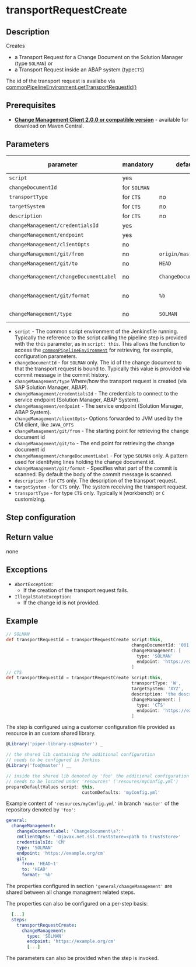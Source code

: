 # transportRequestCreate

## Description

Creates

* a Transport Request for a Change Document on the Solution Manager (type `SOLMAN`) or
* a Transport Request inside an ABAP system (type`CTS`)

The id of the transport request is availabe via [commonPipelineEnvironment.getTransportRequestId()](commonPipelineEnvironment.md)

## Prerequisites

* **[Change Management Client 2.0.0 or compatible version](http://central.maven.org/maven2/com/sap/devops/cmclient/dist.cli/)** - available for download on Maven Central.

## Parameters

| parameter        | mandatory | default                                                | possible values    |
| -----------------|-----------|--------------------------------------------------------|--------------------|
| `script`        | yes       |                                                    |                    |
| `changeDocumentId`        | for `SOLMAN`      |                                                    |                    |
| `transportType`  | for `CTS`  | no                                                    |                    |
| `targetSystem`   | for `CTS`  | no                                                    |                    |
| `description`    | for `CTS`  | no                                                    |                    |
| `changeManagement/credentialsId`  | yes       |                                                    |                    |
| `changeManagement/endpoint`        | yes       |                                                    |                    |
| `changeManagement/clientOpts`     | no       |                                                     |                     |
| `changeManagement/git/from`         | no        | `origin/master`                                        |                    |
| `changeManagement/git/to`           | no        | `HEAD`                                                 |                    |
| `changeManagement/changeDocumentLabel`        | no        | `ChangeDocument\s?:`                                   | regex pattern      |
| `changeManagement/git/format`        | no        | `%b`                                                   | see `git log --help` |
| `changeManagement/type`           | no        | `SOLMAN`                                               | `SOLMAN`, `CTS`    |

* `script` - The common script environment of the Jenkinsfile running. Typically the reference to the script calling the pipeline step is provided with the `this` parameter, as in `script: this`. This allows the function to access the [`commonPipelineEnvironment`](commonPipelineEnvironment.md) for retrieving, for example, configuration parameters.
* `changeDocumentId` - for `SOLMAN` only. The id of the change document to that the transport request is bound to. Typically this value is provided via commit message in the commit history.
* `changeManagement/type` Where/how the transport request is created (via SAP Solution Manager, ABAP).
* `changeManagement/credentialsId` - The credentials to connect to the service endpoint (Solution Manager, ABAP System).
* `changeManagement/endpoint` - The service endpoint (Solution Manager, ABAP System).
* `changeManagement/clientOpts`- Options forwarded to JVM used by the CM client, like `JAVA_OPTS`
* `changeManagement/git/from` - The starting point for retrieving the change document id
* `changeManagement/git/to` - The end point for retrieving the change document id
* `changeManagement/changeDocumentLabel` - For type `SOLMAN` only. A pattern used for identifying lines holding the change document id.
* `changeManagement/git/format` - Specifies what part of the commit is scanned. By default the body of the commit message is scanned.
* `description` - for `CTS` only. The description of the transport request.
* `targetSystem` - for `CTS` only. The system receiving the transport request.
* `transportType` - for type `CTS` only. Typically `W` (workbench) or `C` customizing.

## Step configuration


## Return value

none

## Exceptions

* `AbortException`:
  * If the creation of the transport request fails.
* `IllegalStateException`:
  * If the change id is not provided.

## Example

```groovy
// SOLMAN
def transportRequestId = transportRequestCreate script:this,
                                                changeDocumentId: '001,'
                                                changeManagement: [
                                                  type: 'SOLMAN'
                                                  endpoint: 'https://example.org/cm'
                                                ]
// CTS
def transportRequestId = transportRequestCreate script:this,
                                                transportType: 'W',
                                                targetSystem: 'XYZ',
                                                description: 'the description',
                                                changeManagement: [
                                                  type: 'CTS'
                                                  endpoint: 'https://example.org/cm'
                                                ]
```

The step is configured using a customer configuration file provided as
resource in an custom shared library.

```groovy
@Library('piper-library-os@master') _

// the shared lib containing the additional configuration
// needs to be configured in Jenkins
@Library('foo@master') __

// inside the shared lib denoted by 'foo' the additional configuration file
// needs to be located under 'resources' ('resoures/myConfig.yml')
prepareDefaultValues script: this,
                             customDefaults: 'myConfig.yml'
```

Example content of `'resources/myConfig.yml'` in branch `'master'` of the repository denoted by
`'foo'`:

```yaml
general:
  changeManagement:
    changeDocumentLabel: 'ChangeDocument\s?:'
    cmClientOpts: '-Djavax.net.ssl.trustStore=<path to truststore>'
    credentialsId: 'CM'
    type: 'SOLMAN'
    endpoint: 'https://example.org/cm'
    git:
      from: 'HEAD~1'
      to: 'HEAD'
      format: '%b'
```

The properties configured in section `'general/changeManagement'` are shared between
all change managment related steps.

The properties can also be configured on a per-step basis:

```yaml
  [...]
  steps:
    transportRequestCreate:
      changeManagement:
        type: 'SOLMAN'
        endpoint: 'https://example.org/cm'
        [...]
```

The parameters can also be provided when the step is invoked.

